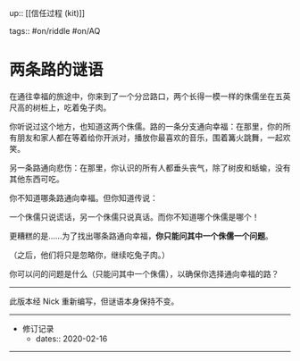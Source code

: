 up:: [[信任过程 (kit)]]

tags:: #on/riddle #on/AQ 

# 两条路的谜语

在通往幸福的旅途中，你来到了一个分岔路口，两个长得一模一样的侏儒坐在五英尺高的树桩上，吃着兔子肉。

你听说过这个地方，也知道这两个侏儒。路的一条分支通向幸福：在那里，你的所有朋友和家人都在等着给你开派对，播放你最喜欢的音乐，围着篝火跳舞，一起欢笑。

另一条路通向悲伤：在那里，你认识的所有人都垂头丧气，除了树皮和蛞蝓，没有其他东西可吃。

你不知道哪条路通向幸福。但你知道传说：

一个侏儒只说谎话，另一个侏儒只说真话。而你不知道哪个侏儒是哪个！

更糟糕的是......为了找出哪条路通向幸福，**你只能问其中一个侏儒一个问题**。

（之后，他们将只是忽略你，继续吃兔子肉。）

你可以问的问题是什么（只能问其中一个侏儒），以确保你选择通向幸福的路？

---

此版本经 Nick 重新编写，但谜语本身保持不变。

---

- 修订记录
	- dates:: 2020-02-16

---
